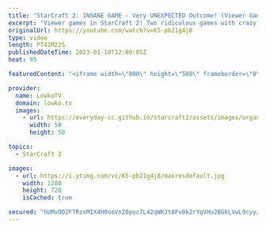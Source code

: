 ```yaml
---
title: "StarCraft 2: INSANE GAME - Very UNEXPECTED Outcome! (Viewer Games)"
excerpt: "Viewer games in StarCraft 2! Two ridiculous games with crazy strategies... If you have a great game of StarCraft 2 you would like me to cast, you can send it to replays@lowko.tv.  00:00 The pacifist Terran 20:46 An unexpected outcome  Support my work: https://patreon.com/lowkotv Lowko Merch: https://lowko.shop"
originalUrl: https://youtube.com/watch?v=K5-pb21g4j8
type: video
length: PT41M22S
publishedDateTime: 2023-01-10T12:00:05Z
heat: 95

featuredContent: "<iframe width=\"800\" height=\"500\" frameborder=\"0\" src=\"https://www.youtube.com/embed/K5-pb21g4j8\" allow=\"accelerometer; autoplay; encrypted-media; gyroscope; picture-in-picture\" allowfullscreen></iframe>"

provider:
  name: LowkoTV
  domain: lowko.tv
  images:
    - url: https://everyday-cc.github.io/starcraft2/assets/images/organizations/lowko.tv-50x50.jpg
      width: 50
      height: 50

topics:
  - StarCraft 2

images:
  - url: https://i.ytimg.com/vi/K5-pb21g4j8/maxresdefault.jpg
    width: 1280
    height: 720
    isCached: true

secured: "hUMvOD2FTRzxMIX4H0ooVnZ0puc7L42qWKJtAFv0k2rYqVHu2BGkLVwL9cyy/w31PgTmJUt8OTGNN2vcToJojEsYD3nLUgCLMgTtl1Sk41XP3F+mcgmz3MOewKIl3RakB12699HX1mKmnNFIVDcrQXnDDOji+WhoOnIxpMBuMWKgl4ZdfwHaRezCN6CQq44hPJipvru9E4AlmjrPp3mG+wnd1agitL30REAUFYaamc6rJmBH2A+SFE+brAFTvU/8W1aL1ybHnKwUsl90ybLaJ1BXbTci055U/A44axl1+A//ei5taEgEEEQzGsl5ivOXx4lMjJITR5U6/PFgpf6rpNdJ5kxiqk04xMBKCpuy4UDCMafcBPN7w/Gw3gfH4V95QnuHmKwStmtpN6YvfbyDF07IdnwbkpblfQW9wzzn+vs=;bsZDNzImlPWalhReNOI0JQ=="
---
```


